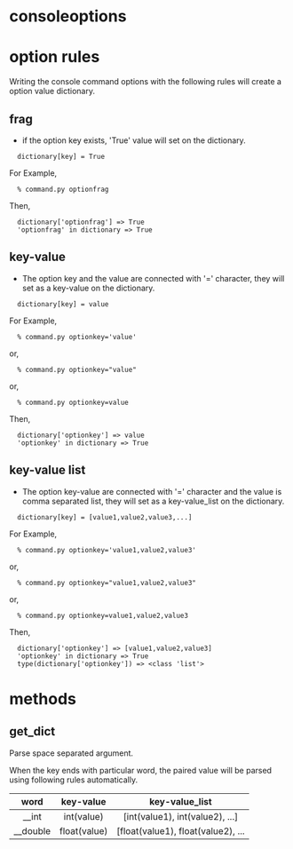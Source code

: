 # consoleoptions

# option rules
Writing the console command options with the following rules will create a option value dictionary.

## frag
- if the option key exists, 'True' value will set on the dictionary.
```
  dictionary[key] = True
```
For Example,
```
  % command.py optionfrag
```
Then,
```
  dictionary['optionfrag'] => True
  'optionfrag' in dictionary => True
```

## key-value
- The option key and the value are connected with '=' character, they will set as a key-value on the dictionary.
```
  dictionary[key] = value
```
For Example,
```
  % command.py optionkey='value'
```
or,
```
  % command.py optionkey="value"
```
or,
```
  % command.py optionkey=value
```

Then,
```
  dictionary['optionkey'] => value
  'optionkey' in dictionary => True
```

## key-value list
- The option key-value are connected with '=' character and the value is comma separated list, they will set as a key-value_list on the dictionary.
```
  dictionary[key] = [value1,value2,value3,...]
```
For Example,
```
  % command.py optionkey='value1,value2,value3'
```
or,
```
  % command.py optionkey="value1,value2,value3"
```
or,
```
  % command.py optionkey=value1,value2,value3
```

Then,
```
  dictionary['optionkey'] => [value1,value2,value3]
  'optionkey' in dictionary => True
  type(dictionary['optionkey']) => <class 'list'>
```
# methods

## get_dict
Parse space separated argument.

When the key ends with particular word, the paired value will be parsed using following rules automatically.

| word  | key-value | key-value_list |
| :---: | :---: | :---: |
| __int | int(value) | [int(value1), int(value2), ...] |
| __double | float(value) | [float(value1), float(value2), ...|
